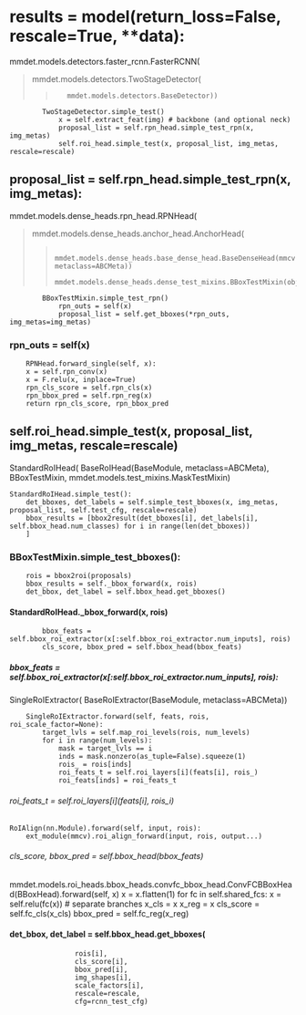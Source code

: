 # results = model(return_loss=False, rescale=True, **data):
mmdet.models.detectors.faster_rcnn.FasterRCNN(
>    mmdet.models.detectors.TwoStageDetector(
>>        mmdet.models.detectors.BaseDetector))
            TwoStageDetector.simple_test()
                x = self.extract_feat(img) # backbone (and optional neck)
                proposal_list = self.rpn_head.simple_test_rpn(x, img_metas)
                self.roi_head.simple_test(x, proposal_list, img_metas, rescale=rescale)

## proposal_list = self.rpn_head.simple_test_rpn(x, img_metas):
mmdet.models.dense_heads.rpn_head.RPNHead(
>    mmdet.models.dense_heads.anchor_head.AnchorHead(
>>        mmdet.models.dense_heads.base_dense_head.BaseDenseHead(mmcv.runner.BaseModule(nn.module), metaclass=ABCMeta))
>>        mmdet.models.dense_heads.dense_test_mixins.BBoxTestMixin(object))
            BBoxTestMixin.simple_test_rpn()
                rpn_outs = self(x)
                proposal_list = self.get_bboxes(*rpn_outs, img_metas=img_metas)

### rpn_outs = self(x)
        RPNHead.forward_single(self, x):
        x = self.rpn_conv(x)
        x = F.relu(x, inplace=True)
        rpn_cls_score = self.rpn_cls(x)
        rpn_bbox_pred = self.rpn_reg(x)
        return rpn_cls_score, rpn_bbox_pred

## self.roi_head.simple_test(x, proposal_list, img_metas, rescale=rescale)
StandardRoIHead(
    BaseRoIHead(BaseModule, metaclass=ABCMeta),
    BBoxTestMixin,
    mmdet.models.test_mixins.MaskTestMixin)

    StandardRoIHead.simple_test():
        det_bboxes, det_labels = self.simple_test_bboxes(x, img_metas, proposal_list, self.test_cfg, rescale=rescale)
        bbox_results = [bbox2result(det_bboxes[i], det_labels[i], self.bbox_head.num_classes) for i in range(len(det_bboxes))
        ]

### BBoxTestMixin.simple_test_bboxes():
        rois = bbox2roi(proposals)
        bbox_results = self._bbox_forward(x, rois)
        det_bbox, det_label = self.bbox_head.get_bboxes()

#### StandardRoIHead._bbox_forward(x, rois)
            bbox_feats = self.bbox_roi_extractor(x[:self.bbox_roi_extractor.num_inputs], rois)
            cls_score, bbox_pred = self.bbox_head(bbox_feats)

##### bbox_feats = self.bbox_roi_extractor(x[:self.bbox_roi_extractor.num_inputs], rois):
SingleRoIExtractor(
    BaseRoIExtractor(BaseModule, metaclass=ABCMeta))

        SingleRoIExtractor.forward(self, feats, rois, roi_scale_factor=None):
            target_lvls = self.map_roi_levels(rois, num_levels)
            for i in range(num_levels):
                mask = target_lvls == i
                inds = mask.nonzero(as_tuple=False).squeeze(1)
                rois_ = rois[inds]
                roi_feats_t = self.roi_layers[i](feats[i], rois_)
                roi_feats[inds] = roi_feats_t

###### roi_feats_t = self.roi_layers[i](feats[i], rois_i)
    RoIAlign(nn.Module).forward(self, input, rois):
        ext_module(mmcv).roi_align_forward(input, rois, output...)

###### cls_score, bbox_pred = self.bbox_head(bbox_feats)
mmdet.models.roi_heads.bbox_heads.convfc_bbox_head.ConvFCBBoxHead(BBoxHead).forward(self, x)
    x = x.flatten(1)
    for fc in self.shared_fcs:
        x = self.relu(fc(x))
    # separate branches
    x_cls = x
    x_reg = x
    cls_score = self.fc_cls(x_cls) 
    bbox_pred = self.fc_reg(x_reg) 

#### det_bbox, det_label = self.bbox_head.get_bboxes(
                    rois[i],
                    cls_score[i],
                    bbox_pred[i],
                    img_shapes[i],
                    scale_factors[i],
                    rescale=rescale,
                    cfg=rcnn_test_cfg)